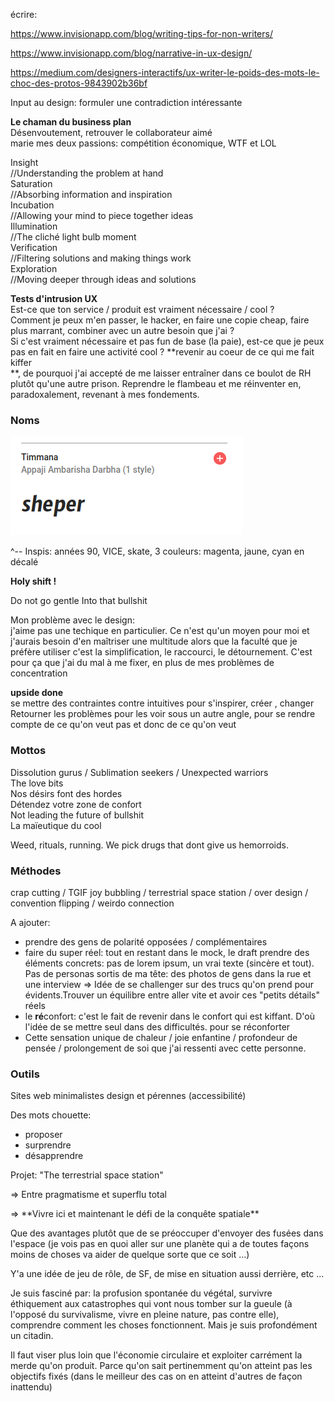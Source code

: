 écrire:

https://www.invisionapp.com/blog/writing-tips-for-non-writers/

https://www.invisionapp.com/blog/narrative-in-ux-design/

https://medium.com/designers-interactifs/ux-writer-le-poids-des-mots-le-choc-des-protos-9843902b36bf

Input au design: formuler une contradiction intéressante

**Le chaman du business plan**  
Désenvoutement, retrouver le collaborateur aimé  
marie mes deux passions: compétition économique, WTF et LOL

Insight  
//Understanding the problem at hand  
Saturation   
//Absorbing information and inspiration  
Incubation  
//Allowing your mind to piece together ideas  
Illumination   
//The cliché light bulb moment  
Verification   
//Filtering solutions and making things work  
Exploration  
//Moving deeper through ideas and solutions

**Tests d'intrusion UX**  
Est-ce que ton service / produit est vraiment nécessaire / cool ?  
Comment je peux m'en passer, le hacker, en faire une copie cheap, faire plus marrant, combiner avec un autre besoin que j'ai ?  
Si c'est vraiment nécessaire et pas fun de base \(la paie\), est-ce que je peux pas en fait en faire une activité cool ? **revenir au coeur de ce qui me fait kiffer  
**, de pourquoi j'ai accepté de me laisser entraîner dans ce boulot de RH plutôt qu'une autre prison. Reprendre le flambeau et me réinventer en, paradoxalement, revenant à mes fondements.

### Noms

![](/assets/sheper.png)

^-- Inspis: années 90, VICE, skate, 3 couleurs: magenta, jaune, cyan en décalé

**Holy shift !**

Do not go gentle Into that bullshit

Mon problème avec le design:  
j'aime pas une techique en particulier. Ce n'est qu'un moyen pour moi et j'aurais besoin d'en maîtriser une multitude alors que la faculté que je préfère utiliser c'est la simplification, le raccourci, le détournement. C'est pour ça que j'ai du mal à me fixer, en plus de mes problèmes de concentration

**upside done**  
se mettre des contraintes contre intuitives pour s'inspirer, créer , changer  
Retourner les problèmes pour les voir sous un autre angle, pour se rendre compte de ce qu'on veut pas et donc de ce qu'on veut

### Mottos

Dissolution gurus / Sublimation seekers / Unexpected warriors  
The love bits  
Nos désirs font des hordes  
Détendez votre zone de confort  
Not leading the future of bullshit  
La maïeutique du cool

Weed, rituals, running. We pick drugs that dont give us hemorroids.

### Méthodes

crap cutting / TGIF joy bubbling / terrestrial space station / over design / convention flipping / weirdo connection

A ajouter:

* prendre des gens de polarité opposées / complémentaires
* faire du super réel: tout en restant dans le mock, le draft prendre des éléments concrets: pas de lorem ipsum, un vrai texte \(sincère et tout\). Pas de personas sortis de ma tête: des photos de gens dans la rue et une interview =&gt; Idée de se challenger sur des trucs qu'on prend pour évidents.Trouver un équilibre entre aller vite et avoir ces "petits détails" réels
* le **ré**confort: c'est le fait de revenir dans le confort qui est kiffant. D'où l'idée de se mettre seul dans des difficultés. pour se réconforter
* Cette sensation unique de chaleur / joie enfantine / profondeur de pensée / prolongement de soi que j'ai ressenti avec cette personne.

### Outils

Sites web minimalistes design et pérennes \(accessibilité\)

Des mots chouette:

* proposer 
* surprendre
* désapprendre 

Projet: "The terrestrial space station"

=&gt; Entre pragmatisme et superflu total

=&gt; \*\*Vivre ici et maintenant le défi de la conquête spatiale\*\*

Que des avantages plutôt que de se préoccuper d'envoyer des fusées dans l'espace \(je vois pas en quoi aller sur une planète qui a de toutes façons moins de choses va aider de quelque sorte que ce soit ...\)

Y'a une idée de jeu de rôle, de SF, de mise en situation aussi derrière, etc ...

Je suis fasciné par: la profusion spontanée du végétal, survivre éthiquement aux catastrophes qui vont nous tomber sur la gueule \(à l'opposé du survivalisme, vivre en pleine nature, pas contre elle\), comprendre comment les choses fonctionnent. Mais je suis profondément un citadin.

Il faut viser plus loin que l'économie circulaire et exploiter carrément la merde qu'on produit. Parce qu'on sait pertinemment qu'on atteint pas les objectifs fixés \(dans le meilleur des cas on en atteint d'autres de façon inattendu\)

